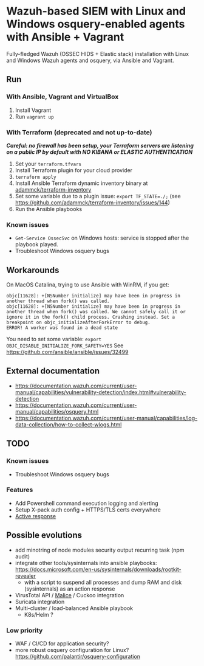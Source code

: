 # Wazuh-based SIEM with Linux and Windows osquery-enabled agents with Ansible + Vagrant

Fully-fledged Wazuh (OSSEC HIDS + Elastic stack) installation with Linux and Windows Wazuh agents and osquery, via Ansible and Vagrant.

## Run

### With Ansible, Vagrant and VirtualBox

1. Install Vagrant
2. Run `vagrant up`
   <!-- 1. Import the [Wazuh VM](https://documentation.wazuh.com/current/installation-guide/virtual-machine.html) -->
   <!-- 2. Adapt the `wazuh-local.ini` inventory according to your network settings and desires -->
   <!-- 3. Set some variables, e.g.: `export ANSIBLE_HOST_KEY_CHECKING=False;` -->
   <!-- 4. Run: `ansible-playbook wazuh-vm-single-node.yml wazuh-manager.yml -i wazuh-local.ini` -->

<!--

#### Enroll the Linux agent

1. `ansible-playbook wazuh-agent.yml -i wazuh-local.ini`

#### Enroll the Windows agent

1. Setup a WinRM-reachable Windows environment in the Ansible inventory `wazuh-local.ini`
1. Run: `ansible-playbook wazuh-agent-win.yml -i wazuh-local.ini -k`
   (on MacOS Cataline, do `export OBJC_DISABLE_INITIALIZE_FORK_SAFETY=YES` before, see Bugs below) -->

### With Terraform (deprecated and not up-to-date)

**_Careful: no firewall has been setup, your Terraform servers are listening on a public IP by default with NO KIBANA or ELASTIC AUTHENTICATION_**

1. Set your `terraform.tfvars`
2. Install Terraform plugin for your cloud provider
3. `terraform apply`
4. Install Ansible Terraform dynamic inventory binary at [adammck/terraform-inventory](https://github.com/adammck/terraform-inventory)
5. Set some variable due to a plugin issue: `export TF_STATE=./;` (see https://github.com/adammck/terraform-inventory/issues/144)
6. Run the Ansible playbooks

### Known issues

- `Get-Service OssecSvc` on Windows hosts: service is stopped after the playbook played.
- Troubleshoot Windows osquery bugs

## Workarounds

On MacOS Catalina, trying to use Ansible with WinRM, if you get:

```
objc[11628]: +[NSNumber initialize] may have been in progress in another thread when fork() was called.
objc[11628]: +[NSNumber initialize] may have been in progress in another thread when fork() was called. We cannot safely call it or ignore it in the fork() child process. Crashing instead. Set a breakpoint on objc_initializeAfterForkError to debug.
ERROR! A worker was found in a dead state
```

You need to set some variable: `export OBJC_DISABLE_INITIALIZE_FORK_SAFETY=YES`
See https://github.com/ansible/ansible/issues/32499

## External documentation

- https://documentation.wazuh.com/current/user-manual/capabilities/vulnerability-detection/index.html#vulnerability-detection
- https://documentation.wazuh.com/current/user-manual/capabilities/osquery.html
- https://documentation.wazuh.com/current/user-manual/capabilities/log-data-collection/how-to-collect-wlogs.html

## TODO

### Known issues

- Troubleshoot Windows osquery bugs

### Features

- Add Powershell command execution logging and alerting
- Setup X-pack auth config + HTTPS/TLS certs everywhere
- [Active response](https://documentation.wazuh.com/3.13/user-manual/capabilities/active-response/how-it-works.html#when-is-an-active-response-triggered)

## Possible evolutions

- add minotring of node modules security output recurring task (npm audit)
- integrate other tools/sysinternals into ansible playbooks: https://docs.microsoft.com/en-us/sysinternals/downloads/rootkit-revealer
  - with a script to suspend all processes and dump RAM and disk (sysinternals) as an action response
- VirusTotal API / [Malice](https://github.com/maliceio/malice) / Cuckoo integration
- Suricata integration
- Multi-cluster / load-balanced Ansible playbook
  - K8s/Helm ?

### Low priority

- WAF / CI/CD for application security?
- more robust osquery configuration for Linux? https://github.com/palantir/osquery-configuration

